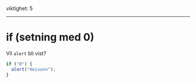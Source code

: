 viktighet: 5

---

# if (setning med 0)

Vil `alert` bli vist?

```js
if ("0") {
  alert("Heisann");
}
```
